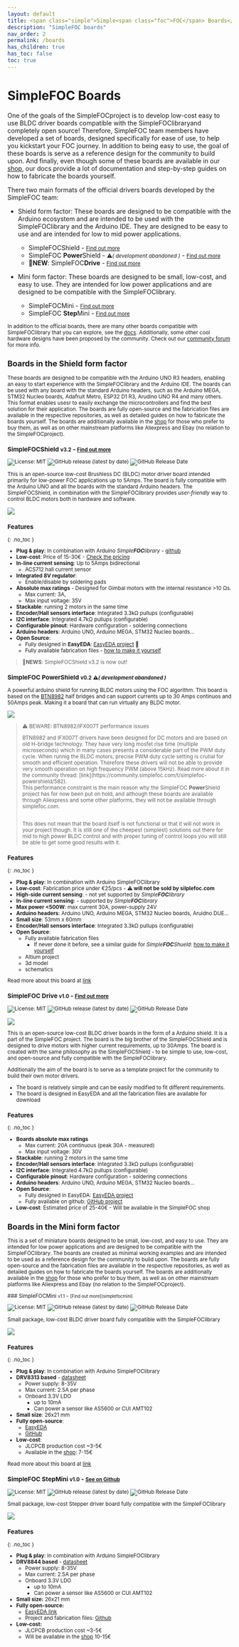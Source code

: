 ```yaml
---
layout: default
title: <span class="simple">Simple<span class="foc">FOC</span> Boards</span>
description: "SimpleFOC boards"
nav_order: 2
permalink: /boards
has_children: true
has_toc: false
toc: true
---
```


# <span class="simple">Simple<span class="foc">FOC</span> Boards</span>

One of the goals of the  <span class="simple">Simple<span class="foc">FOC</span>project</span> is to develop low-cost easy to use BLDC driver boards compatible with the <span class="simple">Simple<span class="foc">FOC</span>library</span>and completely open source! Therefore, <span class="simple">Simple<span class="foc">FOC</span></span> team members have developed a set of boards, designed specifically for ease of use, to help you kickstart your FOC journey. In addition to being easy to use, the goal of these boards is serve as a reference design for the community to build upon. And finally, even though some of these boards are available in our [shop](https://www.simplefoc.com/shop), our docs provide a lot of documentation and step-by-step guides on how to fabricate the boards yourself.


There two main formats of the official drivers boards developed by the <span class="simple">Simple<span class="foc">FOC</span></span> team:

- <span class="simple">Shield</span> form factor: These boards are designed to be compatible with the Arduino ecosystem and are intended to be used with the <span class="simple">Simple<span class="foc">FOC</span>library</span> and the Arduino IDE. They are designed to be easy to use and are intended for low to mid power applications.
   - <span class="simple">Simple<span class="foc">FOC</span>Shield</span> - <small>[Find out more](arduino_simplefoc_shield_showcase)</small> 
   - <span class="simple">Simple<span class="foc">FOC</span> <b>Power</b>Shield</span> - <small>⚠️<i>( development abandoned )</i></small> - <small>[Find out more](#simplefoc-powershield-v02-️-development-abandoned-)</small>
   - 📢**NEW**: <span class="simple">Simple<span class="foc">FOC</span><b>Drive</b></span>  - <small>[Find out more](boards#simplefoc-drive-v10---find-out-more)</small>

- <span class="simple">Mini</span> form factor: These boards are designed to be small, low-cost, and easy to use. They are intended for low power applications and are designed to be compatible with the <span class="simple">Simple<span class="foc">FOC</span>library</span>.
   - <span class="simple">Simple<span class="foc">FOC</span>Mini</span> - <small>[Find out more](simplefocmini)</small> 
   - <span class="simple">Simple<span class="foc">FOC</span> <b>Step</b>Mini</span>  - <small> [Find out more](#simplefoc-stepmini-v10---see-on-github)


In addition to the official boards, there are many other boards compatible with <span class="simple">Simple<span class="foc">FOC</span>library</span>  that you can explore, see the [docs](supported_hardware). Additionally, some other cool hardware designs have been proposed by the community. Check out our [community forum](https://community.simplefoc.com/) for more info.



## Boards in the <span class="simple">Shield</span> form factor

These boards are designed to be compatible with the Arduino UNO R3 headers, enabling an easy to start experience with the <span class="simple">Simple<span class="foc">FOC</span>library</span> and the Arduino IDE. The boards can be used with any board with the standard Arduino headers, such as the Arduino MEGA, STM32 Nucleo boards, Adafruit Metro, ESP32 D1 R3, Arudino UNO R4 and many others. This format enables usesr to easily exchange the microcontrollers and find the best solution for their application. The boards are fully open-source and the fabrication files are available in the respective repositories, as well as detailed guides on how to fabricate the boards yourself. The boards are additionally available in the [shop](https://www.simplefoc.com/shop) for those who prefer to buy them, as well as on other mainstream platforms like Aliexpress and Ebay (no relation to the <span class="simple">Simple<span class="foc">FOC</span>project</span>).


### <span class="simple">Simple<span class="foc">FOC</span>Shield</span> <small>v3.2</small> - <small>[Find out more](arduino_simplefoc_shield_showcase)</small>

![License: MIT](https://img.shields.io/badge/License-MIT-yellow.svg?color=blue)
![GitHub release (latest by date)](https://img.shields.io/github/v/release/simplefoc/arduino-simplefocshield)
![GitHub Release Date](https://img.shields.io/github/release-date/simplefoc/arduino-simplefocshield?color=blue)

This is an open-source low-cost Brushless DC (BLDC) motor driver board intended primarily for low-power FOC applications up to 5Amps. The board is fully compatible with the Arduino UNO and all the boards with the standard Arduino headers.
The <span class="simple">Simple<span class="foc">FOC</span>Shield</span>, in combination with  the <span class="simple">Simple<span class="foc">FOC</span>library</span> provides *user-friendly* way to control BLDC motors both in hardware and software.  

<div class="width40">
<img src="https://raw.githubusercontent.com/simplefoc/Arduino-SimpleFOCShield/master/images/top.png"/>
</div>


### Features
{: .no_toc }
- **Plug & play**: In combination with Arduino *Simple**FOC**library* - [github](https://github.com/simplefoc/Arduino-FOC)
- **Low-cost**: Price of 15-30€ - [Check the pricing](https://www.simplefoc.com/shop) 
- **In-line current sensing**: Up to 5Amps bidirectional
   - ACS712 hall current sensor
- **Integrated 8V regulator**: 
   - Enable/disable by soldering pads
- **Absolute max ratings** - Designed for Gimbal motors with the internal resistance >10 Ωs. 
   - Max current: 3A, 
   - Max input voltage: 35V
- **Stackable**: running 2 motors in the same time
- **Encoder/Hall sensors interface**: Integrated 3.3kΩ pullups (configurable)
- **I2C interface**: Integrated 4.7kΩ pullups (configurable)
- **Configurable pinout**: Hardware configuration - soldering connections
- **Arduino headers**: Arduino UNO, Arduino MEGA, STM32 Nucleo boards...
- **Open Source**: 
   - Fully designed in **EasyEDA**: [EasyEDA project](https://oshwlab.com/the.skuric/simplefocshield_copy_copy) 🎉
   - Fully available fabrication files - [how to make it yourself](https://docs.simplefoc.com/arduino_simplefoc_shield_fabrication)

<blockquote class="info">
📢<b>NEWS</b>: <span class="simple">Simple<span class="foc">FOC</span>Shield</span> v3.2 is now out!
</blockquote>



### <span class="simple">Simple<span class="foc">FOC</span> <b>Power</b>Shield</span> <small>v0.2</small> <small>⚠️<i>( development abandoned )</i></small>

A powerful arduino shield for running BLDC motors using the FOC algorithm. This board is based on the [BTN8982](https://www.infineon.com/dgdl/Infineon-BTN8982TA-DS-v01_00-EN.pdf?fileId=db3a30433fa9412f013fbe32289b7c17) half bridges and can support currents up to 30 Amps continuos and 50Amps peak. Making it a board that can run virtually any BLDC motor.


<div class="width40">
<img src="https://raw.githubusercontent.com/simplefoc/Arduino-SimpleFOC-PowerShield/main/images/top.png"/>
</div>

<blockquote class="warning" markdown="1">
<p class="heading"> ⚠️ BEWARE: BTN8982/IFX007T performance issues</p>
BTN8982 and IFX007T drivers have been designed for DC motors and are based on old H-bridge technology. They have very long mosfet rise time (multiple microseconds) which in many cases presents a considerable part of the PWM duty cycle. When runnig the BLDC motors, precise PWM duty cycle setting is crutial for smooth and efficient operation. Therefore these drivers will not be able to provide very smooth operation on high frequency PWM (above 15kHz).  Read more about it in the community thread: [link](https://community.simplefoc.com/t/simplefoc-powershield/582).<br>
This performance constraint is the main reason why the <span class="simple">Simple<span class="foc">FOC</span> <b>Power</b>Shield</span> project has for now been put on hold, and although these boards are available through Aliexpress and some other platforms, they will not be available through simplefoc.com. 
<br><br>

This does not mean that the board itself is not functional or that it will not work in your project though. It is still one of the cheepest (simplest) solutions out there for mid to high power BLDC control and with proper tuning of control loops you will still be able to get some good results with it. 
</blockquote>

### Features
{: .no_toc }
- **Plug & play**: In combination with Arduino <span class="simple">Simple<span class="foc">FOC</span>library</span>
- **Low-cost**: Fabrication price under €25/pcs - **⚠️ will not be sold by silplefoc.com**
- **High-side current sensing**: - not yet supported by *Simple**FOC**library*
- **In-line current sensing**: - supported by *Simple**FOC**library*
- **Max power <500W**: max current 30A, power-supply 24V
- **Arduino headers**: Arduino UNO, Arduino MEGA, STM32 Nucleo boards, Aruidno DUE...
- **Small size**: 53mm x 60mm
- **Encoder/Hall sensors interface**: Integrated 3.3kΩ pullups (configurable)
- **Open Source**: 
   - Fully available fabrication files  
        - If never done it before, see a similar guide for *Simple**FOC**Shueld*:  [how to make it yourself](https://docs.simplefoc.com/arduino_simplefoc_shield_fabrication)
   - Altium project
   - 3d model
   - schematics

Read more about this board at [link](https://github.com/simplefoc/Arduino-SimpleFOC-PowerShield)

### <span class="simple">Simple<span class="foc">FOC</span> <b>Drive</b></span> <small>v1.0</small> - <small>[Find out more](https://github.com/simplefoc/SimpleFOC-DriveShield)</small>

![License: MIT](https://img.shields.io/badge/License-MIT-yellow.svg?color=blue)
![GitHub release (latest by date)](https://img.shields.io/github/v/release/simplefoc/SimpleFOC-DriveShield)
![GitHub Release Date](https://img.shields.io/github/release-date/simplefoc/SimpleFOC-DriveShield?color=blue)

<div class="width40">
<img src="https://raw.githubusercontent.com/simplefoc/SimpleFOC-DriveShield/refs/heads/main/images/top.jpg" />
</div>

This is an open-source low-cost BLDC driver boards in the form of a Arduino shield. It is a part of the SimpleFOC project. The board is the big brother of the SimpleFOCShield and is designed to drive motors with higher current requirements, up to 30Amps. The board is created with the same philosophy as the SimpleFOCShield - to be simple to use, low-cost, and open-source and fully compatible with the SimpleFOClibrary.

Additionally the aim of the board is to serve as a template project for the community to build their own motor drivers.

- The board is relatively simple and can be easily modified to fit different requirements.
- The board is designed in EasyEDA and all the fabrication files are available for download

### Features
{: .no_toc }

- **Boards absolute max ratings**
  - Max current: 20A continuous (peak 30A - measured)
  - Max input voltage: 30V
- **Stackable**: running 2 motors in the same time
- **Encoder/Hall sensors interface**: Integrated 3.3kΩ pullups (configurable)
- **I2C interface**: Integrated 4.7kΩ pullups (configurable)
- **Configurable pinout**: Hardware configuration - soldering connections
- **Arduino headers**: Arduino UNO, Arduino MEGA, STM32 Nucleo boards...
- **Open Source**:
  - Fully designed in EasyEDA: [EasyEDA project](https://oshwlab.com/the.skuric/SimpleFOC-Drive)
  - Fully available on github: [GitHub project](https://github.com/simplefoc/SimpleFOC-DriveShield)
- **Low-cost**: Estimated price of 25-40€ - Will be available in the SimpleFOC shop


## Boards in the <span class="simple">Mini</span> form factor

This is a set of miniature boards designed to be small, low-cost, and easy to use. They are intended for low power applications and are designed to be compatible with the <span class="simple">Simple<span class="foc">FOC</span>library</span>. The boards are created as minimal working examples and are intended to be used as a reference design for the community to build upon. The boards are fully open-source and the fabrication files are available in the respective repositories, as well as detailed guides on how to fabricate the boards yourself. The boards are additionally available in the [shop](https://www.simplefoc.com/shop) for those who prefer to buy them, as well as on other mainstream platforms like Aliexpress and Ebay (no relation to the <span class="simple">Simple<span class="foc">FOC</span>project</span>).

<div class="width40 inline_block_top" markdown="1">
### <span class="simple">Simple<span class="foc">FOC</span>Mini</span> <small>v1.1</small> - <small>[Find out more](simplefocmini)</small>

![License: MIT](https://img.shields.io/badge/License-MIT-yellow.svg?color=blue)
![GitHub release (latest by date)](https://img.shields.io/github/v/release/simplefoc/simplefocmini)
![GitHub Release Date](https://img.shields.io/github/release-date/simplefoc/simplefocmini?color=blue)

Small package, low-cost BLDC driver board fully compatible with the <span class="simple">Simple<span class="foc">FOC</span>library</span>


<img src="https://raw.githubusercontent.com/simplefoc/SimpleFOCMini/main/images/top.png" class="img200"/>




### Features
{: .no_toc }
- **Plug & play**: In combination with Arduino <span class="simple">Simple<span class="foc">FOC</span>library</span>
- **DRV8313 based** - [datasheet](https://www.ti.com/lit/ds/symlink/drv8313.pdf?ts=1650461862269&ref_url=https%253A%252F%252Fwww.google.com%252F)
  - Power supply: 8-35V
  - Max current: 2.5A per phase
  - Onboard 3.3V LDO
      - up to 10mA 
      - Can power a sensor like AS5600 or CUI AMT102 
- **Small size**: 26x21 mm
- **Fully open-source**:
  - [EasyEDA](https://easyeda.com/the.skuric/simplefocmini)
  - [GitHub](https://github.com/simplefoc/SimpleFOCMini) 
- **Low-cost**: 
   - JLCPCB production cost ~3-5€
   - Available in the [shop](https://www.simplefoc.com/shop): 7-15€ 

Read more about this board at [link](https://github.com/simplefoc/SimpleFOCMini)


</div><div class="width40 inline_block_top" style  markdown="1">

### <span class="simple">Simple<span class="foc">FOC</span> <b>Step</b>Mini</span> <small>v1.0</small> - <small>[See on Github](https://github.com/simplefoc/SimpleFOC-StepMini)</small>

![License: MIT](https://img.shields.io/badge/License-MIT-yellow.svg?color=blue)
![GitHub release (latest by date)](https://img.shields.io/github/v/release/simplefoc/simplefoc-stepmini)
![GitHub Release Date](https://img.shields.io/github/release-date/simplefoc/simplefoc-stepmini?color=blue)

Small package, low-cost Stepper driver board fully compatible with the <span class="simple">Simple<span class="foc">FOC</span>library</span>

<img src="https://raw.githubusercontent.com/simplefoc/SimpleFOC-StepMini/main/docs/top.png" class="img200"/>


### Features
{: .no_toc }
- **Plug & play**: In combination with Arduino <span class="simple">Simple<span class="foc">FOC</span>library</span>
- **DRV8844 based** - [datasheet](https://www.ti.com/lit/ds/symlink/drv8844.pdf)
    - Power supply: 8-35V
    - Max current: 2.5A per phase
    - Onboard 3.3V LDO 
        - up to 10mA 
        - Can power a sensor like AS5600 or CUI AMT102 
- **Small size:** 26x21 mm
- **Fully open-source:** 
   - [EasyEDA link](https://easyeda.com/the.skuric/simplefocmini_copy)
   - Project and fabrication files: [Github](https://github.com/simplefoc/SimpleFOC-StepMini)
- **Low-cost:** 
   - JLCPCB production cost ~3-5€
   - Will be available in the [shop](https://www.simplefoc.com/shop) 10-15€
</div>
